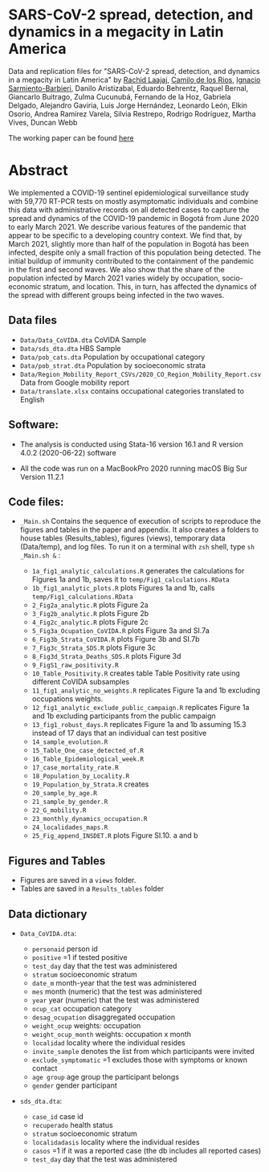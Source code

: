 # SARS-CoV-2 spread, detection, and dynamics in a megacity in Latin America

Data and replication files for "SARS-CoV-2 spread, detection, and dynamics in a megacity in Latin America" by  [Rachid Laajaj](https://www.laajaj.com/), [Camilo de los Rios](https://sites.google.com/view/cdelosriosru), [Ignacio Sarmiento-Barbieri](https://ignaciomsarmiento.github.io), Danilo Aristizabal, Eduardo Behrentz, Raquel Bernal, Giancarlo Buitrago, Zulma Cucunubá, Fernando de la Hoz, Gabriela Delgado, Alejandro Gaviria, Luis Jorge Hernández, Leonardo León, Elkin Osorio, Andrea Ramírez Varela, Silvia Restrepo, Rodrigo Rodríguez, Martha Vives, Duncan Webb

The working paper can be found [here](https://repositorio.uniandes.edu.co/handle/1992/49763)

# Abstract

We implemented a COVID-19 sentinel epidemiological surveillance study with 59,770 RT-PCR tests on mostly asymptomatic individuals and combine this data with administrative records on all detected cases to capture the spread and dynamics of the COVID-19 pandemic in Bogotá from June 2020 to early March 2021. We describe various features of the pandemic that appear to be specific to a developing country context. We find that, by March 2021, slightly more than half of the population in Bogotá has been infected, despite only a small fraction of this population being detected. The initial buildup of immunity contributed to the containment of the pandemic in the first and second waves. We also show that the share of the population infected by March 2021 varies widely by occupation, socio-economic stratum, and location. This, in turn, has affected the dynamics of the spread with different groups being infected in the two waves. 



## Data files

- `Data/Data_CoVIDA.dta` CoVIDA Sample
- `Data/sds_dta.dta`     HBS Sample
- `Data/pob_cats.dta`    Population by occupational category
- `Data/pob_strat.dta`   Population by socioeconomic strata
- `Data/Region_Mobility_Report_CSVs/2020_CO_Region_Mobility_Report.csv` Data from Google mobility report
- `Data/translate.xlsx`  contains occupational categories translated to English

## Software:

- The analysis is conducted using Stata-16 version 16.1 and R version 4.0.2 (2020-06-22) software

- All the code was run on a MacBookPro 2020 running macOS Big Sur Version 11.2.1

## Code files:

- `_Main.sh` Contains the sequence of execution of scripts to reproduce the figures and tables in the paper and appendix. It also creates a folders to house  tables (Results_tables), figures (views), temporary data (Data/temp), and log files. To run it on a terminal with `zsh` shell,  type `sh _Main.sh &` : 
	
	- `1a_fig1_analytic_calculations.R` generates the calculations for Figures 1a and 1b, saves it to `temp/Fig1_calculations.RData`
	- `1b_fig1_analytic_plots.R` plots  Figures 1a and 1b, calls `temp/Fig1_calculations.RData`
	- `2_Fig2a_analytic.R` plots Figure 2a
	- `3_Fig2b_analytic.R` plots Figure 2b
	- `4_Fig2c_analytic.R` plots Figure 2c 
	- `5_Fig3a_Ocupation_CoVIDA.R` plots Figure 3a and SI.7a
	- `6_Fig3b_Strata_CoVIDA.R` plots Figure 3b and SI.7b
	- `7_Fig3c_Strata_SDS.R` plots Figure 3c 
	- `8_Fig3d_Strata_Deaths_SDS.R` plots Figure 3d 
	- `9_FigS1_raw_positivity.R` 
	- `10_Table_Positivity.R` creates table Table Positivity rate using different CoVIDA subsamples
	- `11_fig1_analytic_no_weights.R` replicates Figure 1a and 1b excluding occupations weights.
	- `12_fig1_analytic_exclude_public_campaign.R` replicates Figure 1a and 1b excluding participants from the public campaign
	- `13_fig1_robust_days.R` replicates Figure 1a and 1b assuming 15.3 instead of 17 days that an individual can test positive
	- `14_sample_evolution.R`
	- `15_Table_One_case_detected_of.R`
	- `16_Table_Epidemiological_week.R`
	- `17_case_mortality_rate.R`
	- `18_Population_by_Locality.R`
	- `19_Population_by_Strata.R` creates
	- `20_sample_by_age.R`
	- `21_sample_by_gender.R`
	- `22_G_mobility.R`
	- `23_monthly_dynamics_occupation.R`
	- `24_localidades_maps.R`
	- `25_Fig_append_INSDET.R` plots Figure SI.10. a and b




## Figures and Tables

- Figures are saved in a `views` folder. 
- Tables are saved in a `Results_tables` folder


 
## Data dictionary

- `Data_CoVIDA.dta`:
	- `personaid`												  person id
	- `positive`                                                  =1 if tested positive
	- `test_day`                                                  day that the test was administered
	- `stratum`													  socioeconomic stratum
	- `date_m`													  month-year that the test was administered
	- `mes`														  month (numeric) that the test was administered
	- `year`													  year (numeric) that the test was administered
	- `ocup_cat`												  occupation category
	- `desag_ocupation`											  disaggregated occupation
	- `weight_ocup`												  weights: occupation 
	- `weight_ocup_month`									      weights: occupation x month
	- `localidad`												  locality where the individual resides
	- `invite_sample`											  denotes the list from which participants were invited
	- `exclude_symptomatic`										  =1 excludes those with symptoms or known contact
	- `age group`												  age group the participant belongs
	- `gender`													  gender participant

- `sds_dta.dta`:
	- `case_id` 													case id
	- `recuperado`  												health status
	- `stratum` 													socioeconomic stratum
	- `localidadasis`												locality where the individual resides
	- `casos`                                                       =1 if it was a reported case (the db includes all reported cases)	
	- `test_day`													day that the test was administered

	
	
	

